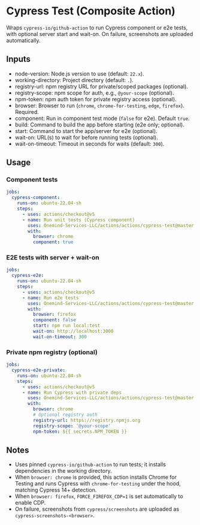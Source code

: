 # Cypress Test (Composite Action)

Wraps `cypress-io/github-action` to run Cypress component or e2e tests, with optional server start and wait-on. On failure, screenshots are uploaded automatically.

## Inputs

- node-version: Node.js version to use (default: `22.x`).
- working-directory: Project directory (default: `.`).
- registry-url: npm registry URL for private/scoped packages (optional).
- registry-scope: npm scope for auth, e.g., `@your-scope` (optional).
- npm-token: npm auth token for private registry access (optional).
- browser: Browser to run (`chrome`, `chrome-for-testing`, `edge`, `firefox`). Required.
- component: Run in component test mode (`false` for e2e). Default `true`.
- build: Command to build the app before starting (e2e only; optional).
- start: Command to start the app/server for e2e (optional).
- wait-on: URL(s) to wait for before running tests (optional).
- wait-on-timeout: Timeout in seconds for waits (default: `300`).

## Usage

### Component tests

```yaml
jobs:
  cypress-component:
    runs-on: ubuntu-22.04-sh
    steps:
      - uses: actions/checkout@v5
      - name: Run unit tests (Cypress component)
        uses: Onemind-Services-LLC/actions/actions/cypress-test@master
        with:
          browser: chrome
          component: true
```

### E2E tests with server + wait-on

```yaml
jobs:
  cypress-e2e:
    runs-on: ubuntu-22.04-sh
    steps:
      - uses: actions/checkout@v5
      - name: Run e2e tests
        uses: Onemind-Services-LLC/actions/actions/cypress-test@master
        with:
          browser: firefox
          component: false
          start: npm run local:test
          wait-on: http://localhost:3000
          wait-on-timeout: 300
```

### Private npm registry (optional)

```yaml
jobs:
  cypress-e2e-private:
    runs-on: ubuntu-22.04-sh
    steps:
      - uses: actions/checkout@v5
      - name: Run Cypress with private deps
        uses: Onemind-Services-LLC/actions/actions/cypress-test@master
        with:
          browser: chrome
          # Optional registry auth
          registry-url: https://registry.npmjs.org
          registry-scope: '@your-scope'
          npm-token: ${{ secrets.NPM_TOKEN }}
```

## Notes

- Uses pinned `cypress-io/github-action` to run tests; it installs dependencies in the working directory.
- When `browser: chrome` is provided, this action installs Chrome for Testing and runs Cypress with `chrome-for-testing` under the hood, matching Cypress 14+ detection.
- When `browser: firefox`, `FORCE_FIREFOX_CDP=1` is set automatically to enable CDP.
- On failure, screenshots from `cypress/screenshots` are uploaded as `cypress-screenshots-<browser>`.
